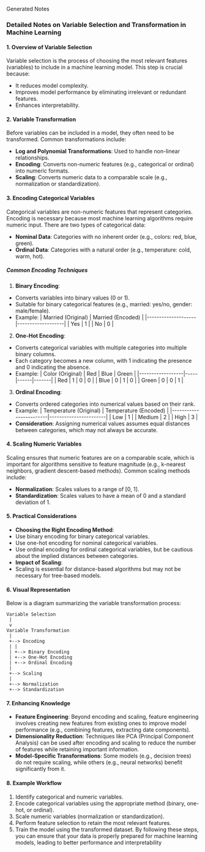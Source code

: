 Generated Notes
### Detailed Notes on Variable Selection and Transformation in Machine Learning
#### **1. Overview of Variable Selection**
Variable selection is the process of choosing the most relevant features (variables) to include in a
machine learning model. This step is crucial because:
- It reduces model complexity.
- Improves model performance by eliminating irrelevant or redundant features.
- Enhances interpretability.
#### **2. Variable Transformation**
Before variables can be included in a model, they often need to be transformed. Common
transformations include:
- **Log and Polynomial Transformations**: Used to handle non-linear relationships.
- **Encoding**: Converts non-numeric features (e.g., categorical or ordinal) into numeric formats.
- **Scaling**: Converts numeric data to a comparable scale (e.g., normalization or standardization).
#### **3. Encoding Categorical Variables**
Categorical variables are non-numeric features that represent categories. Encoding is necessary
because most machine learning algorithms require numeric input. There are two types of categorical
data:
- **Nominal Data**: Categories with no inherent order (e.g., colors: red, blue, green).
- **Ordinal Data**: Categories with a natural order (e.g., temperature: cold, warm, hot).
##### **Common Encoding Techniques**
1. **Binary Encoding**:
 - Converts variables into binary values (0 or 1).
 - Suitable for binary categorical features (e.g., married: yes/no, gender: male/female).
 - Example:
 | Married (Original) | Married (Encoded) |
 |--------------------|-------------------|
 | Yes | 1 |
 | No | 0 |
2. **One-Hot Encoding**:
 - Converts categorical variables with multiple categories into multiple binary columns.
 - Each category becomes a new column, with 1 indicating the presence and 0 indicating the
absence.
 - Example:
 | Color (Original) | Red | Blue | Green |
 |------------------|-----|------|-------|
 | Red | 1 | 0 | 0 |
 | Blue | 0 | 1 | 0 |
 | Green | 0 | 0 | 1 |
3. **Ordinal Encoding**:
 - Converts ordered categories into numerical values based on their rank.
 - Example:
 | Temperature (Original) | Temperature (Encoded) |
 |------------------------|-----------------------|
 | Low | 1 |
 | Medium | 2 |
 | High | 3 |
 - **Consideration**: Assigning numerical values assumes equal distances between categories,
which may not always be accurate.
#### **4. Scaling Numeric Variables**
Scaling ensures that numeric features are on a comparable scale, which is important for algorithms
sensitive to feature magnitude (e.g., k-nearest neighbors, gradient descent-based methods).
Common scaling methods include:
- **Normalization**: Scales values to a range of [0, 1].
- **Standardization**: Scales values to have a mean of 0 and a standard deviation of 1.
#### **5. Practical Considerations**
- **Choosing the Right Encoding Method**:
 - Use binary encoding for binary categorical variables.
 - Use one-hot encoding for nominal categorical variables.
 - Use ordinal encoding for ordinal categorical variables, but be cautious about the implied distances
between categories.
- **Impact of Scaling**:
 - Scaling is essential for distance-based algorithms but may not be necessary for tree-based
models.
#### **6. Visual Representation**
Below is a diagram summarizing the variable transformation process:
```
Variable Selection
 |
 v
Variable Transformation
 |
 +--> Encoding
 | |
 | +--> Binary Encoding
 | +--> One-Hot Encoding
 | +--> Ordinal Encoding
 |
 +--> Scaling
 |
 +--> Normalization
 +--> Standardization
```
#### **7. Enhancing Knowledge**
- **Feature Engineering**: Beyond encoding and scaling, feature engineering involves creating new
features from existing ones to improve model performance (e.g., combining features, extracting date
components).
- **Dimensionality Reduction**: Techniques like PCA (Principal Component Analysis) can be used
after encoding and scaling to reduce the number of features while retaining important information.
- **Model-Specific Transformations**: Some models (e.g., decision trees) do not require scaling,
while others (e.g., neural networks) benefit significantly from it.
#### **8. Example Workflow**
1. Identify categorical and numeric variables.
2. Encode categorical variables using the appropriate method (binary, one-hot, or ordinal).
3. Scale numeric variables (normalization or standardization).
4. Perform feature selection to retain the most relevant features.
5. Train the model using the transformed dataset.
By following these steps, you can ensure that your data is properly prepared for machine learning
models, leading to better performance and interpretability
